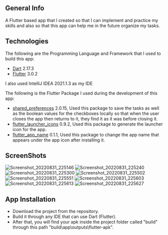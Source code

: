 ## General Info

A Flutter based app that I created so that I can implement and practice my skills and also so that this app can help me in the future organize my tasks.

## Technologies

The following are the Programming Language and Framework that I used to build this app:
   * [Dart](https://dart.dev/get-dart) 2.17.3 
   * [Flutter](https://docs.flutter.dev/get-started/install) 3.0.2
   
I also used IntelliJ IDEA 2021.1.3 as my IDE   

The following is the Flutter Package I used during the development of this app:
   * [shared_preferences](https://pub.dev/packages/shared_preferences) 2.0.15, Used this package to save the tasks as well as the boolean values for the checkboxes locally so that when the user closes the app then returns to it, they find it as it was before closing it.
   * [flutter_launcher_icons](https://pub.dev/packages/flutter_launcher_icons) 0.9.2, Used this package to generate the launcher icon for the app.
   * [flutter_app_name](https://pub.dev/packages/flutter_app_name) 0.1.1, Used this package to change the app name that appears under the app icon after installing it.
   
## ScreenShots

![Screenshot_20220831_225146](https://user-images.githubusercontent.com/57438243/187782534-cd6e0b9a-4a80-4cfd-b2f6-0e6c05cd5d74.png)
![Screenshot_20220831_225240](https://user-images.githubusercontent.com/57438243/187782562-f801300c-d262-47e3-8c1a-2628856cb69a.png)
![Screenshot_20220831_225300](https://user-images.githubusercontent.com/57438243/187782714-bfe0d835-e03f-4e81-ac2e-8b004594d228.png)
![Screenshot_20220831_225502](https://user-images.githubusercontent.com/57438243/187782771-3e3a56b0-1468-4f95-8c98-4f1e73da7d74.png)
![Screenshot_20220831_225551](https://user-images.githubusercontent.com/57438243/187782814-a5ec1578-847f-45be-a846-0acd6a5c3388.png)
![Screenshot_20220831_225603](https://user-images.githubusercontent.com/57438243/187782856-f9fb70d4-f753-4fa4-b790-414529fb59a0.png)
![Screenshot_20220831_225613](https://user-images.githubusercontent.com/57438243/187782894-5cc20abf-3557-4edb-b260-997125db58d3.png)
![Screenshot_20220831_225627](https://user-images.githubusercontent.com/57438243/187782942-981adbaa-a0ce-4c32-8b18-67cb4caf6779.png)


## App Installation

 * Download the project from the repository.
 * Build it through any IDE that can use Dart (Flutter).
 * After that, you will find your apk inside the project folder called "build" through this path "build\app\outputs\flutter-apk".
